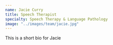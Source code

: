 ```yaml
---
name: Jacie Curry
title: Speech Therapist
specialty: Speech Therapy & Language Pathology
image: "../images/team/jacie.jpg"
---
```

This is a short bio for Jacie